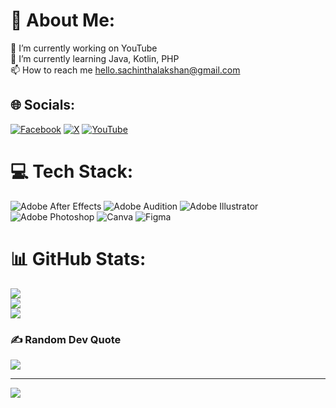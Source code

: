 # 💫 About Me:
🔭 I’m currently working on YouTube<br>🌱 I’m currently learning Java, Kotlin, PHP<br>📫 How to reach me hello.sachinthalakshan@gmail.com


## 🌐 Socials:
[![Facebook](https://img.shields.io/badge/Facebook-%231877F2.svg?logo=Facebook&logoColor=white)](https://facebook.com/hello.sachinthaLakshan) [![X](https://img.shields.io/badge/X-black.svg?logo=X&logoColor=white)](https://x.com/hello_sachintha) [![YouTube](https://img.shields.io/badge/YouTube-%23FF0000.svg?logo=YouTube&logoColor=white)](https://youtube.com/@SmartGuraMusic) 

# 💻 Tech Stack:
![Adobe After Effects](https://img.shields.io/badge/Adobe%20After%20Effects-9999FF.svg?style=flat&logo=Adobe%20After%20Effects&logoColor=white) ![Adobe Audition](https://img.shields.io/badge/Adobe%20Audition-9999FF.svg?style=flat&logo=Adobe%20Audition&logoColor=white) ![Adobe Illustrator](https://img.shields.io/badge/adobe%20illustrator-%23FF9A00.svg?style=flat&logo=adobe%20illustrator&logoColor=white) ![Adobe Photoshop](https://img.shields.io/badge/adobe%20photoshop-%2331A8FF.svg?style=flat&logo=adobe%20photoshop&logoColor=white) ![Canva](https://img.shields.io/badge/Canva-%2300C4CC.svg?style=flat&logo=Canva&logoColor=white) ![Figma](https://img.shields.io/badge/figma-%23F24E1E.svg?style=flat&logo=figma&logoColor=white)
# 📊 GitHub Stats:
![](https://github-readme-stats.vercel.app/api?username=sachicodex&theme=dark&hide_border=true&include_all_commits=false&count_private=false)<br/>
![](https://github-readme-streak-stats.herokuapp.com/?user=sachicodex&theme=dark&hide_border=true)<br/>
![](https://github-readme-stats.vercel.app/api/top-langs/?username=sachicodex&theme=dark&hide_border=true&include_all_commits=false&count_private=false&layout=compact)

### ✍️ Random Dev Quote
![](https://quotes-github-readme.vercel.app/api?type=horizontal&theme=tokyonight)

---
[![](https://visitcount.itsvg.in/api?id=sachicodex&icon=0&color=0)](https://visitcount.itsvg.in)

<!-- Proudly created with GPRM ( https://gprm.itsvg.in ) -->

